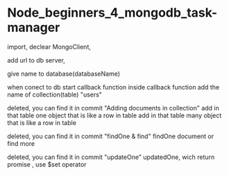 # Node_beginners_4_mongodb_task-manager

import, declear MongoClient,

add url to db server,

give name to database(databaseName)

when conect to db start callback function
inside callback function add the name of collection(table) "users"

deleted, you can find it in commit "Adding documents in collection"
add in that table one object that is like a row in table
add in that table many object that is like a row in table

deleted, you can find it in commit "findOne & find"
findOne document or find more

deleted, you can find it in commit "updateOne"
updatedOne, wich return promise , use \$set operator
